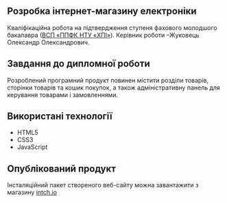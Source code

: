 ## Розробка інтернет-магазину електроніки
Кваліфікаційна робота на підтвердження ступеня фахового молодшого
бакалавра ([ВСП «ППФК НТУ «ХПІ»](http://polytechnic.poltava.ua)). Керівник
роботи –Жуковець Олександр Олександрович.
## Завдання до дипломної роботи
Розроблений програмний продукт повинен містити розділи товарів, сторінки товарів та кошик покупок, а також адміністративну панель для керування товарами і замовленнями.
## Використані технології
- HTML5
- CSS3
- JavaScript
## Опублікований продукт
Інсталяційний пакет створеного веб-сайту можна завантажити з магазину
[intch.io](http://itch.io)